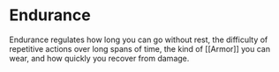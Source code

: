 # Endurance
Endurance regulates how long you can go without rest, the difficulty of repetitive actions over long spans of time, the kind of [[Armor]] you can wear, and how quickly you recover from damage.
